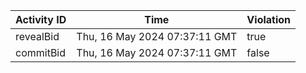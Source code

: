 | Activity ID | Time | Violation |
| --- | --- | --- |
| revealBid | Thu, 16 May 2024 07:37:11 GMT | true |
| commitBid | Thu, 16 May 2024 07:37:11 GMT | false |